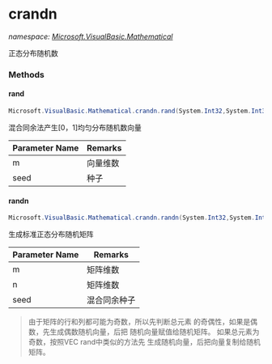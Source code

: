 ﻿# crandn
_namespace: [Microsoft.VisualBasic.Mathematical](./index.md)_

正态分布随机数



### Methods

#### rand
```csharp
Microsoft.VisualBasic.Mathematical.crandn.rand(System.Int32,System.Int32)
```
混合同余法产生[0，1]均匀分布随机数向量

|Parameter Name|Remarks|
|--------------|-------|
|m|向量维数|
|seed|种子|


#### randn
```csharp
Microsoft.VisualBasic.Mathematical.crandn.randn(System.Int32,System.Int32,System.Int32)
```
生成标准正态分布随机矩阵

|Parameter Name|Remarks|
|--------------|-------|
|m|矩阵维数|
|n|矩阵维数|
|seed|混合同余种子|

> 
>  由于矩阵的行和列都可能为奇数，所以先判断总元素
>  的奇偶性，如果是偶数，先生成偶数随机向量，后把
>  随机向量赋值给随机矩阵。
>  如果总元素为奇数，按照VEC rand中类似的方法先
>  生成随机向量，后把向量复制给随机矩阵。
>  


